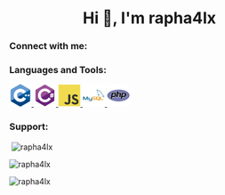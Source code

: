 <h1 align="center">Hi 👋, I'm rapha4lx</h1>
<h3 align="left">Connect with me:</h3>
<p align="left">
</p>

<h3 align="left">Languages and Tools:</h3>
<p align="left"> <a href="https://www.w3schools.com/cpp/" target="_blank" rel="noreferrer"> <img src="https://raw.githubusercontent.com/devicons/devicon/master/icons/cplusplus/cplusplus-original.svg" alt="cplusplus" width="40" height="40"/> </a> <a href="https://www.w3schools.com/cs/" target="_blank" rel="noreferrer"> <img src="https://raw.githubusercontent.com/devicons/devicon/master/icons/csharp/csharp-original.svg" alt="csharp" width="40" height="40"/> </a> <a href="https://developer.mozilla.org/en-US/docs/Web/JavaScript" target="_blank" rel="noreferrer"> <img src="https://raw.githubusercontent.com/devicons/devicon/master/icons/javascript/javascript-original.svg" alt="javascript" width="40" height="40"/> </a> <a href="https://www.mysql.com/" target="_blank" rel="noreferrer"> <img src="https://raw.githubusercontent.com/devicons/devicon/master/icons/mysql/mysql-original-wordmark.svg" alt="mysql" width="40" height="40"/> </a> <a href="https://www.php.net" target="_blank" rel="noreferrer"> <img src="https://raw.githubusercontent.com/devicons/devicon/master/icons/php/php-original.svg" alt="php" width="40" height="40"/> </a> </p>

<h3 align="left">Support:</h3>
<p>&nbsp;<img align="center" src="https://github-readme-stats.vercel.app/api?username=rapha4lx&show_icons=true&theme=dark&locale=en" alt="rapha4lx" /></p>
<p><img align="left" src="https://github-readme-stats.vercel.app/api/top-langs?username=rapha4lx&show_icons=true&theme=dark&locale=en&layout=compact" alt="rapha4lx" /></p>
<br>
<p><a href="https://ko-fi.com/rapha4lx"> <img align="left" src="https://cdn.ko-fi.com/cdn/kofi3.png?v=3" height="50" width="210" alt="rapha4lx" /></a></p><br><br>
